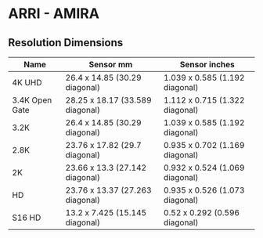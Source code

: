 # ARRI - AMIRA

## Resolution Dimensions

| Name           | Sensor mm                       | Sensor inches                  |
|----------------|---------------------------------|--------------------------------|
| 4K UHD         | 26.4 x 14.85 (30.29 diagonal)   | 1.039 x 0.585 (1.192 diagonal) |
| 3.4K Open Gate | 28.25 x 18.17 (33.589 diagonal) | 1.112 x 0.715 (1.322 diagonal) |
| 3.2K           | 26.4 x 14.85 (30.29 diagonal)   | 1.039 x 0.585 (1.192 diagonal) |
| 2.8K           | 23.76 x 17.82 (29.7 diagonal)   | 0.935 x 0.702 (1.169 diagonal) |
| 2K             | 23.66 x 13.3 (27.142 diagonal)  | 0.932 x 0.524 (1.069 diagonal) |
| HD             | 23.76 x 13.37 (27.263 diagonal) | 0.935 x 0.526 (1.073 diagonal) |
| S16 HD         | 13.2 x 7.425 (15.145 diagonal)  | 0.52 x 0.292 (0.596 diagonal)  |
